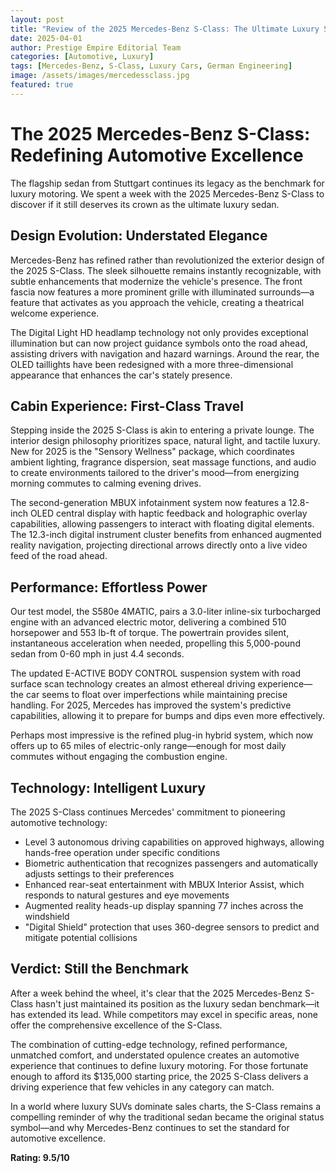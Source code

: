 ```yaml
---
layout: post
title: "Review of the 2025 Mercedes-Benz S-Class: The Ultimate Luxury Sedan"
date: 2025-04-01
author: Prestige Empire Editorial Team
categories: [Automotive, Luxury]
tags: [Mercedes-Benz, S-Class, Luxury Cars, German Engineering]
image: /assets/images/mercedessclass.jpg
featured: true
---
```


# The 2025 Mercedes-Benz S-Class: Redefining Automotive Excellence

The flagship sedan from Stuttgart continues its legacy as the benchmark for luxury motoring. We spent a week with the 2025 Mercedes-Benz S-Class to discover if it still deserves its crown as the ultimate luxury sedan.

## Design Evolution: Understated Elegance

Mercedes-Benz has refined rather than revolutionized the exterior design of the 2025 S-Class. The sleek silhouette remains instantly recognizable, with subtle enhancements that modernize the vehicle's presence. The front fascia now features a more prominent grille with illuminated surrounds—a feature that activates as you approach the vehicle, creating a theatrical welcome experience.

The Digital Light HD headlamp technology not only provides exceptional illumination but can now project guidance symbols onto the road ahead, assisting drivers with navigation and hazard warnings. Around the rear, the OLED taillights have been redesigned with a more three-dimensional appearance that enhances the car's stately presence.

## Cabin Experience: First-Class Travel

Stepping inside the 2025 S-Class is akin to entering a private lounge. The interior design philosophy prioritizes space, natural light, and tactile luxury. New for 2025 is the "Sensory Wellness" package, which coordinates ambient lighting, fragrance dispersion, seat massage functions, and audio to create environments tailored to the driver's mood—from energizing morning commutes to calming evening drives.

The second-generation MBUX infotainment system now features a 12.8-inch OLED central display with haptic feedback and holographic overlay capabilities, allowing passengers to interact with floating digital elements. The 12.3-inch digital instrument cluster benefits from enhanced augmented reality navigation, projecting directional arrows directly onto a live video feed of the road ahead.

## Performance: Effortless Power

Our test model, the S580e 4MATIC, pairs a 3.0-liter inline-six turbocharged engine with an advanced electric motor, delivering a combined 510 horsepower and 553 lb-ft of torque. The powertrain provides silent, instantaneous acceleration when needed, propelling this 5,000-pound sedan from 0-60 mph in just 4.4 seconds.

The updated E-ACTIVE BODY CONTROL suspension system with road surface scan technology creates an almost ethereal driving experience—the car seems to float over imperfections while maintaining precise handling. For 2025, Mercedes has improved the system's predictive capabilities, allowing it to prepare for bumps and dips even more effectively.

Perhaps most impressive is the refined plug-in hybrid system, which now offers up to 65 miles of electric-only range—enough for most daily commutes without engaging the combustion engine.

## Technology: Intelligent Luxury

The 2025 S-Class continues Mercedes' commitment to pioneering automotive technology:

- Level 3 autonomous driving capabilities on approved highways, allowing hands-free operation under specific conditions
- Biometric authentication that recognizes passengers and automatically adjusts settings to their preferences
- Enhanced rear-seat entertainment with MBUX Interior Assist, which responds to natural gestures and eye movements
- Augmented reality heads-up display spanning 77 inches across the windshield
- "Digital Shield" protection that uses 360-degree sensors to predict and mitigate potential collisions

## Verdict: Still the Benchmark

After a week behind the wheel, it's clear that the 2025 Mercedes-Benz S-Class hasn't just maintained its position as the luxury sedan benchmark—it has extended its lead. While competitors may excel in specific areas, none offer the comprehensive excellence of the S-Class.

The combination of cutting-edge technology, refined performance, unmatched comfort, and understated opulence creates an automotive experience that continues to define luxury motoring. For those fortunate enough to afford its $135,000 starting price, the 2025 S-Class delivers a driving experience that few vehicles in any category can match.

In a world where luxury SUVs dominate sales charts, the S-Class remains a compelling reminder of why the traditional sedan became the original status symbol—and why Mercedes-Benz continues to set the standard for automotive excellence.

**Rating: 9.5/10**